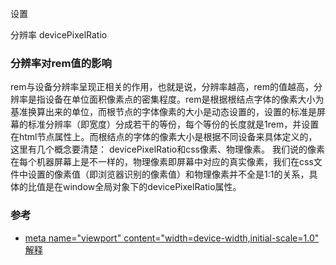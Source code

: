 

<meta> 设置

分辨率
devicePixelRatio

### 分辨率对rem值的影响
rem与设备分辨率呈现正相关的作用，也就是说，分辨率越高，rem的值越高，分辨率是指设备在单位面积像素点的密集程度。rem是根据根结点字体的像素大小为基准换算出来的单位，而根节点的字体像素的大小是动态设置的，设置的标准是屏幕的标准分辨率（即宽度）分成若干的等份，每个等份的长度就是1rem，并设置在html节点属性上。而根结点的字体的像素大小是根据不同设备来具体定义的，这里有几个概念要清楚： devicePixelRatio和css像素、物理像素。
我们说的像素在每个机器屏幕上是不一样的，物理像素即屏幕中对应的真实像素，我们在css文件中设置的像素值（即浏览器识别的像素值）和物理像素并不全是1:1的关系，具体的比值是在window全局对象下的devicePixelRatio属性。


### 参考
- [meta name="viewport" content="width=device-width,initial-scale=1.0" 解释](https://www.cnblogs.com/yelongsan/p/7975580.html)